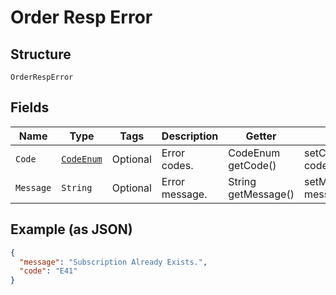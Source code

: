 
# Order Resp Error

## Structure

`OrderRespError`

## Fields

| Name | Type | Tags | Description | Getter | Setter |
|  --- | --- | --- | --- | --- | --- |
| `Code` | [`CodeEnum`](../../doc/models/code-enum.md) | Optional | Error codes. | CodeEnum getCode() | setCode(CodeEnum code) |
| `Message` | `String` | Optional | Error message. | String getMessage() | setMessage(String message) |

## Example (as JSON)

```json
{
  "message": "Subscription Already Exists.",
  "code": "E41"
}
```

